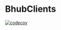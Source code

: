 # BhubClients

[![codecov](https://codecov.io/gh/daniel-leal/bhub_clients/branch/main/graph/badge.svg?token=0I5AOXOJC2)](https://codecov.io/gh/daniel-leal/bhub_clients)
